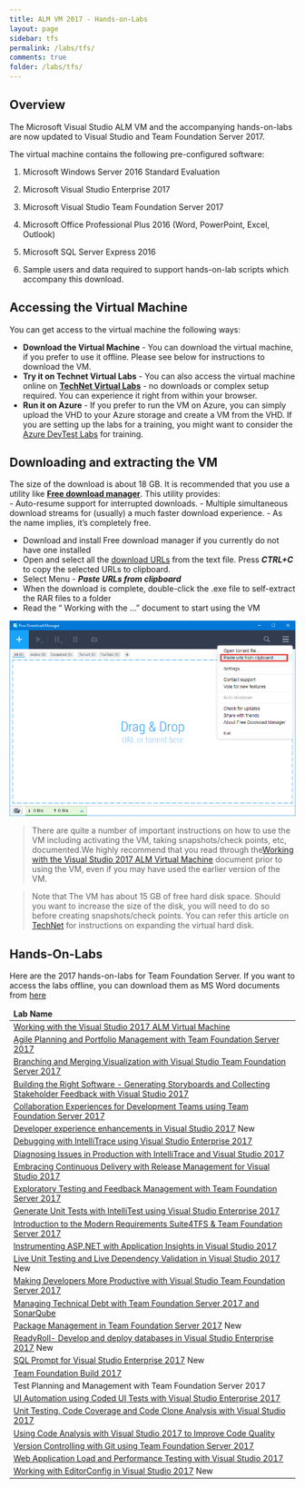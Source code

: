 ```yaml
---
title: ALM VM 2017 - Hands-on-Labs 
layout: page    
sidebar: tfs
permalink: /labs/tfs/
comments: true
folder: /labs/tfs/
---
```


## Overview
The Microsoft Visual Studio ALM VM and the accompanying hands-on-labs are now updated to Visual Studio and Team Foundation Server 2017. 

The virtual machine contains the following pre-configured software:

1.  Microsoft Windows Server 2016 Standard Evaluation

2.  Microsoft Visual Studio Enterprise 2017

3.  Microsoft Visual Studio Team Foundation Server 2017

4.  Microsoft Office Professional Plus 2016 (Word, PowerPoint,
    Excel, Outlook)

5.  Microsoft SQL Server Express 2016

6.  Sample users and data required to support hands-on-lab scripts which
    accompany this download.      

## Accessing the Virtual Machine

You can get access to the virtual machine the following ways:

- **Download the Virtual Machine** - You can download the virtual machine, if you prefer to use it offline. Please see below for instructions to download the VM.
- **Try it on Technet Virtual Labs** - You can also access the virtual machine online on [**TechNet Virtual Labs**](technet/)  - no downloads or complex setup required. You can experience it right from within your browser.
- **Run it on Azure** - If you prefer to run the VM on Azure, you can simply upload the VHD to your Azure storage and create a VM from the VHD. If you are setting up the labs for a training, you  might want to consider the [Azure DevTest Labs](https://docs.microsoft.com/en-us/azure/devtest-lab/devtest-lab-training-lab) for training.

## Downloading and extracting the VM   
The size of the download is about 18 GB. It is recommended that you use a utility like [**Free download manager**](http://www.freedownloadmanager.org/).  This utility provides:   
    - Auto-resume support for interrupted downloads.
    - Multiple simultaneous download streams for (usually) a much faster download experience.
    - As the name implies, it’s completely free.    

- Download and install Free download manager if you currently do not have one installed 
- Open and select all the [download URLs](./almvm2017url.txt) from the text file. Press ***CTRL+C*** to copy the selected URLs to clipboard.
- Select Menu - ***Paste URLs from clipboard***      
- When the download is complete, double-click the .exe file to self-extract the RAR files to a folder       
- Read the “ Working with the …” document to start using the VM     

![Free Download Manager](./fdm.png)


>There are quite a number of important instructions on how to use the VM including activating the VM, taking snapshots/check points, etc, documented.We highly recommend that you read through the[Working with the Visual Studio 2017 ALM Virtual Machine]() document prior to using the VM, even if you may have used the earlier version of the VM. 

>Note that The VM has about 15 GB of free hard disk space. Should you want to increase the size of the disk, you will need to do so before creating snapshots/check points. You can refer this article on [TechNet]() for instructions on expanding the virtual hard disk.

## Hands-On-Labs

Here are the 2017 hands-on-labs for Team Foundation Server. If you want to access the labs offline, you can download them as MS Word documents from <a href="https://almvm2017.blob.core.windows.net/vm2017/VisualStudio ALMVM 2017 Labs.zip">here</a>
<table width="100%">
<thead><td><b>
Lab Name</b>
</td>
</thead>
<tr><td><a href="started/">Working with the Visual Studio 2017 ALM Virtual Machine</a></td></tr>
<tr><td><a href="agile/">Agile Planning and Portfolio Management with Team Foundation Server 2017</a></td></tr>
<tr><td><a href="branchingandmerging/">Branching and Merging Visualization with Visual Studio Team Foundation Server 2017</a></td></tr>
<tr><td><a href="storyboarding/">Building the Right Software - Generating Storyboards and Collecting Stakeholder Feedback with Visual Studio 2017</a></td></tr>
<tr><td><a href="devteamcollaboration/">Collaboration Experiences for Development Teams using Team Foundation Server 2017</a></td></tr>
<tr><td><a href="devexp/">Developer experience enhancements in Visual Studio 2017</a>     <span class="label label-success">New</span></td></tr>
<tr><td><a href="debugging/">Debugging with IntelliTrace using Visual Studio Enterprise 2017</a></td></tr>
<tr><td><a href="intellitrace/">Diagnosing Issues in Production with IntelliTrace and Visual Studio 2017</a></td></tr>
<tr><td><a href="releasemanagement/">Embracing Continuous Delivery with Release Management for Visual Studio 2017</a></td></tr>
<tr><td><a href="exploratorytesting/">Exploratory Testing and Feedback Management with Team Foundation Server 2017</a></td></tr>
<tr><td><a href="intellitest/">Generate Unit Tests with IntelliTest using Visual Studio Enterprise 2017</a></td></tr>
<tr><td><a href="smartword4tfs/">Introduction to the Modern Requirements Suite4TFS & Team Foundation Server 2017</a></td></tr>
<tr><td><a href="appinsights/">Instrumenting ASP.NET with Application Insights in Visual Studio 2017</a></td></tr>
<tr><td><a href="liveunittesting/">Live Unit Testing and Live Dependency Validation in Visual Studio 2017</a>    <span class="label label-success">New</span></td></tr>
<tr><td><a href="vsproductivity/">Making Developers More Productive with Visual Studio Team Foundation Server 2017</a></td></tr>
<tr><td><a href="technicaldebt/">Managing Technical Debt with Team Foundation Server 2017 and SonarQube</a></td></tr>
<tr><td><a href="packagemanagement/">Package Management in Team Foundation Server 2017</a>    <span class="label label-success">New</span></td></tr>
<tr><td><a href="readyroll/">ReadyRoll- Develop and deploy databases in Visual Studio Enterprise 2017</a>    <span class="label label-success">New</span></td></tr>
<tr><td><a href="sqlprompt/">SQL Prompt for Visual Studio Enterprise 2017</a>    <span class="label label-success">New</span></td></tr>
<tr><td><a href="build/">Team Foundation Build 2017</a></td></tr>
<tr><td><a hrf="manualtesting/">Test Planning and Management with Team Foundation Server 2017</a></td></tr>
<tr><td><a href="codedui/">UI Automation using Coded UI Tests with Visual Studio Enterprise 2017</a></td></tr>
<tr><td><a href="unittesting/">Unit Testing, Code Coverage and Code Clone Analysis with Visual Studio 2017</a></td></tr>
<tr><td><a href="codeanalysis/">Using Code Analysis with Visual Studio 2017 to Improve Code Quality</a></td></tr>
<tr><td><a href="git/">Version Controlling with Git using Team Foundation Server 2017</a></td></tr>
<tr><td><a href="load/">Web Application Load and Performance Testing with Visual Studio 2017</a></td></tr>
<tr><td><a href="editorconfig/">Working with EditorConfig in Visual Studio 2017</a>    <span class="label label-success">New</span></td></tr>
</table>
